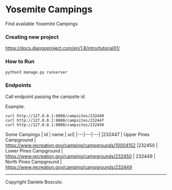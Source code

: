 # Yosemite Campings
Find available Yosemite Campings

### Creating new project
https://docs.djangoproject.com/en/1.8/intro/tutorial01/


### How to Run
```python
python3 manage.py runserver
```

### Endpoints
Call endpoint passing the campsite id

Example:
```
curl http://127.0.0.1:8000/campsites/232449
curl http://127.0.0.1:8000/campsites/232447
curl http://127.0.0.1:8000/campsites/232450

```

Some Campings
| id | name | url|
|---|---|---|
|232447 | Upper Pines Campground | https://www.recreation.gov/camping/campgrounds/10004152
|232450 | Lower Pines Campground |  https://www.recreation.gov/camping/campgrounds/232450
| 232449 | North Pines Campground |  https://www.recreation.gov/camping/campgrounds/232449


______
Copyright Daniele Boscolo.